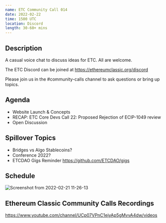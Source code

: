 ```yaml
---
name: ETC Community Call 014
date: 2022-02-22
time: 1500 UTC
location: Discord
length: 30-60+ mins
---
```


## Description

A casual voice chat to discuss ideas for ETC. All are welcome.

The ETC Discord can be joined at https://ethereumclassic.org/discord

Please join us in the #community-calls channel to ask questions or bring up topics.

## Agenda

- Website Launch & Concepts
- RECAP: ETC Core Devs Call 22: Proposed Rejection of ECIP-1049 review
- Open Discussion

## Spillover Topics
- Bridges vs Algo Stablecoins?
- Conference 2022?
- ETCDAO Gigs Reminder https://github.com/ETCDAO/gigs

## Schedule

![Screenshot from 2022-02-21 11-26-13](https://user-images.githubusercontent.com/82910708/154927102-c3e38a18-335c-45b3-9d4c-3a938613fde2.png)

## Ethereum Classic Community Calls Recordings

https://www.youtube.com/channel/UCp07VPnC1ejyAp5gMvvA4dw/videos

